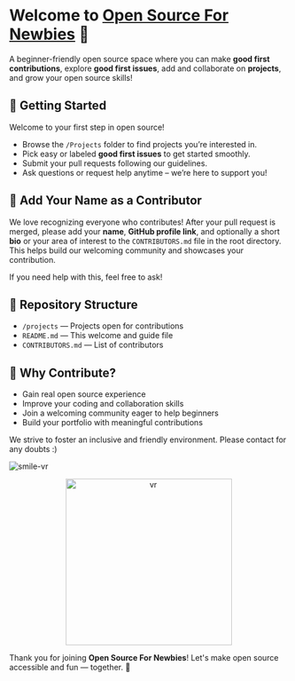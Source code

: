 # Welcome to [Open Source For Newbies](https://github.com/vijayrajeshr/open-source-for-newbies/tree/main) 🌟

A beginner-friendly open source space where you can make **good first contributions**, explore **good first issues**, add and collaborate on **projects**, and grow your open source skills!


## 🚀 Getting Started

Welcome to your first step in open source!  
- Browse the `/Projects` folder to find projects you’re interested in.  
- Pick easy or labeled **good first issues** to get started smoothly.  
- Submit your pull requests following our guidelines.  
- Ask questions or request help anytime – we’re here to support you!



## 📝 Add Your Name as a Contributor

We love recognizing everyone who contributes! After your pull request is merged, please add your **name**, **GitHub profile link**, and optionally a short **bio** or your area of interest to the `CONTRIBUTORS.md` file in the root directory. This helps build our welcoming community and showcases your contribution.

If you need help with this, feel free to ask!



## 📂 Repository Structure

- `/projects` — Projects open for contributions  
- `README.md` — This welcome and guide file  
- `CONTRIBUTORS.md` — List of contributors




## 🙌 Why Contribute?

- Gain real open source experience  
- Improve your coding and collaboration skills  
- Join a welcoming community eager to help beginners  
- Build your portfolio with meaningful contributions  




We strive to foster an inclusive and friendly environment. Please contact for any doubts  :)


![smile-vr]()

<div align="center">
  <img src="[https://github.com/user-attachments/assets/bec847ce-63a3-4d56-baf5-7ab256e5e56e](https://github.com/user-attachments/assets/d02851cc-0e7f-4687-aca8-1f6cebc4a6d7)" alt="vr" width="300" />
</div>





Thank you for joining **Open Source For Newbies**! Let's make open source accessible and fun — together. 🎉
